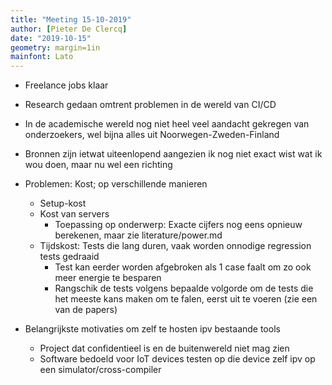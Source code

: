 ```yaml
---
title: "Meeting 15-10-2019"
author: [Pieter De Clercq]
date: "2019-10-15"
geometry: margin=1in
mainfont: Lato
---
```


- Freelance jobs klaar

- Research gedaan omtrent problemen in de wereld van CI/CD

- In de academische wereld nog niet heel veel aandacht gekregen van onderzoekers, wel bijna alles uit Noorwegen-Zweden-Finland

- Bronnen zijn ietwat uiteenlopend aangezien ik nog niet exact wist wat ik wou doen, maar nu wel een richting

- Problemen: Kost; op verschillende manieren
    - Setup-kost
    - Kost van servers
        - Toepassing op onderwerp: Exacte cijfers nog eens opnieuw berekenen, maar zie literature/power.md
    - Tijdskost: Tests die lang duren, vaak worden onnodige regression tests gedraaid
        - Test kan eerder worden afgebroken als 1 case faalt om zo ook meer energie te besparen
        - Rangschik de tests volgens bepaalde volgorde om de tests die het meeste kans maken om te falen, eerst uit te voeren (zie een van de papers)

- Belangrijkste motivaties om zelf te hosten ipv bestaande tools
    - Project dat confidentieel is en de buitenwereld niet mag zien
    - Software bedoeld voor IoT devices testen op die device zelf ipv op een simulator/cross-compiler
